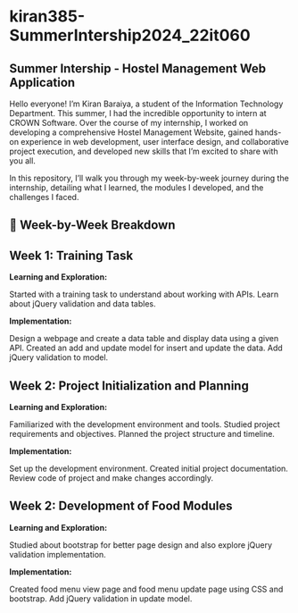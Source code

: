 # kiran385-SummerIntership2024_22it060

## **Summer Intership - Hostel Management Web Application**

Hello everyone! I’m Kiran Baraiya, a student of the Information Technology Department. This summer, I had the incredible opportunity to intern at CROWN Software. Over the course of my internship, I worked on developing a comprehensive Hostel Management Website, gained hands-on experience in web development, user interface design, and collaborative project execution, and developed new skills that I’m excited to share with you all.

In this repository, I’ll walk you through my week-by-week journey during the internship, detailing what I learned, the modules I developed, and the challenges I faced.

## **📅 Week-by-Week Breakdown**

## **Week 1: Training Task**
**Learning and Exploration:**

Started with a training task to understand about working with APIs. Learn about jQuery validation and data tables.

**Implementation:**

Design a webpage and create a data table and display data using a given API. Created an add and update model for insert and update the data. Add jQuery validation to model.

## **Week 2: Project Initialization and Planning**
**Learning and Exploration:**

Familiarized with the development environment and tools. Studied project requirements and objectives. Planned the project structure and timeline. 

**Implementation:**

Set up the development environment. Created initial project documentation. Review code of project and make changes accordingly.

## **Week 2: Development of Food Modules**
**Learning and Exploration:**

Studied about bootstrap for better page design and also explore jQuery validation implementation.

**Implementation:**

Created food menu view page and food menu update page using CSS and bootstrap. Add jQuery validation in update model.
